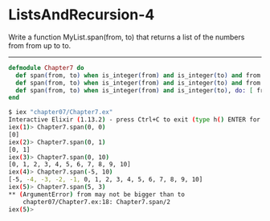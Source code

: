 # ListsAndRecursion-4

Write a function MyList.span(from, to) that returns a list of the numbers from from up to to.

---

```elixir
defmodule Chapter7 do
  def span(from, to) when is_integer(from) and is_integer(to) and from > to, do: raise ArgumentError, message: "from may not be bigger than to"
  def span(from, to) when is_integer(from) and is_integer(to) and from == to, do: [from]
  def span(from, to) when is_integer(from) and is_integer(to), do: [ from | span(from + 1, to) ]
end
```

```bash
$ iex "chapter07/Chapter7.ex"
Interactive Elixir (1.13.2) - press Ctrl+C to exit (type h() ENTER for help)
iex(1)> Chapter7.span(0, 0)
[0]
iex(2)> Chapter7.span(0, 1)
[0, 1]
iex(3)> Chapter7.span(0, 10)
[0, 1, 2, 3, 4, 5, 6, 7, 8, 9, 10]
iex(4)> Chapter7.span(-5, 10)
[-5, -4, -3, -2, -1, 0, 1, 2, 3, 4, 5, 6, 7, 8, 9, 10]
iex(5)> Chapter7.span(5, 3)
** (ArgumentError) from may not be bigger than to
    chapter07/Chapter7.ex:18: Chapter7.span/2
iex(5)>
```
